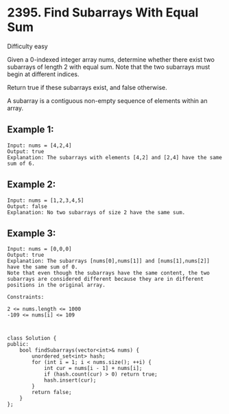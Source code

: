 # 2395. Find Subarrays With Equal Sum
Difficulty easy

Given a 0-indexed integer array nums, determine whether there exist two subarrays of length 2 with equal sum. Note that the two subarrays must begin at different indices.

Return true if these subarrays exist, and false otherwise.

A subarray is a contiguous non-empty sequence of elements within an array.


## Example 1:
```
Input: nums = [4,2,4]
Output: true
Explanation: The subarrays with elements [4,2] and [2,4] have the same sum of 6.
```


## Example 2:
```
Input: nums = [1,2,3,4,5]
Output: false
Explanation: No two subarrays of size 2 have the same sum.
```


## Example 3:
```
Input: nums = [0,0,0]
Output: true
Explanation: The subarrays [nums[0],nums[1]] and [nums[1],nums[2]] have the same sum of 0. 
Note that even though the subarrays have the same content, the two subarrays are considered different because they are in different positions in the original array.
```


```
Constraints:

2 <= nums.length <= 1000
-109 <= nums[i] <= 109
```


#
```
class Solution {
public:
    bool findSubarrays(vector<int>& nums) {
        unordered_set<int> hash;
        for (int i = 1; i < nums.size(); ++i) {
            int cur = nums[i - 1] + nums[i];
            if (hash.count(cur) > 0) return true;
            hash.insert(cur);
        }
        return false;
    }
};
```